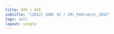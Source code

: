 ```yaml
---
title: AYD v AYE
subtitle: "[2012] SGHC 42 / 29\_February\_2012"
tags: null
layout: single
---
```


